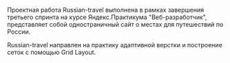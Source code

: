 Проектная работа Russian-travel выполнена в рамках завершения третьего спринта на курсе Яндекс.Практикума "Веб-разработчик", представляет собой одностраничный сайт о местах для путешествий по России.

Russian-travel направлен на практику адаптивной верстки и построение сеток с помощью Grid Layout.  